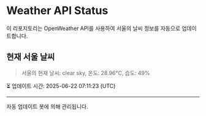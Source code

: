 
# Weather API Status

이 리포지토리는 OpenWeather API를 사용하여 서울의 날씨 정보를 자동으로 업데이트합니다.

## 현재 서울 날씨
> 서울의 현재 날씨: clear sky, 온도: 28.96°C, 습도: 49%

⏳ 업데이트 시간: 2025-06-22 07:11:23 (UTC)

---
자동 업데이트 봇에 의해 관리됩니다.
